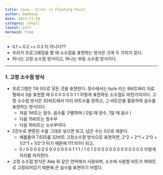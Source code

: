 ```yaml
---
title: Java - Error in Floating Point
author: Daehong
date: 2023-11-29
category: Jekyll
layout: post
mermaid: true
---
```


* 0.1 + 0.2 == 0.3 이 아니다??
* 우리가 프로그래밍을 할 때 소수점을 표현하는 방식은 크게 두 가지가 있다.
* 하나는 고정 소수점 방식이고, 하나는 부동 소수점 방식이다.

<hr>

### 1. 고정 소수점 방식
* 프로그램은 1과 0으로 모든 것을 표현한다. 정수에서는 byte 라는 8비트짜리 자료형에서 3을 표현할 때 0 0 0 0 0 0 1 1 이렇게 표현하듯 소수점도 마찬가지이다. 고정 소수점 방식은 32비트에서 미리 비트수를 정하고, 그 비트만을 활용하여 실수를 표현하는 방식이다.
	* 처음 1비트는 양수, 음수를 구별하며 ( 0일 때 양수, 1일 때 음수 )
	* 다음 15비트는 정수부
	* 다음 16비트는 소수부이다.
* 2진수로 변환된 수를 그대로 넣으면 되고, 남은 수는 0으로 채운다.
	* 예를들어 7.625를 32비트 고정소수점 방식으로 표현하면, 2^2 + 2^1 + 2^0 + 1/2^1 + 1/2^3 이기 때문에 111.101이 되고,
	* 0 / 0 0 0 0 0 0 0 0 0 0 0 0 1 1 1 / 1 0 1 0 0 0 0 0 0 0 0 0 0 0 0 0 이렇게 자리를 차지한다.
* 고정 소수점 방식은 Ada 와 같은 언어에서 사용되며, 소수에 사용할 비트가 16비트로 고정되어있기 때문에 큰 실수를 표현하기 어렵다.


<br>
<br>

### 


<br>
<br>
<br>
<br>
<br>